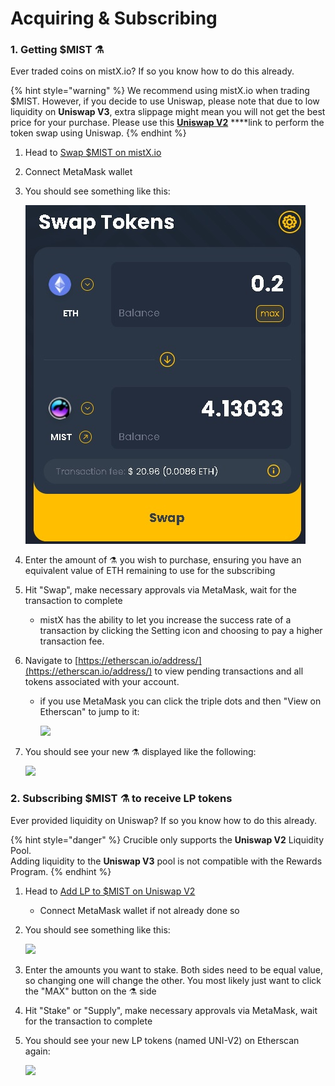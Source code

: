 # Acquiring & Subscribing

### 1. Getting $MIST ⚗️

Ever traded coins on mistX.io? If so you know how to do this already.

{% hint style="warning" %}
We recommend using mistX.io when trading $MIST. However, if you decide to use Uniswap, please note that due to low liquidity on **Uniswap V3**, extra slippage might mean you will not get the best price for your purchase. Please use this [**Uniswap V2**](https://app.uniswap.org/#/swap?outputCurrency=0x88acdd2a6425c3faae4bc9650fd7e27e0bebb7ab&use=V2) ****link to perform the token swap using Uniswap.
{% endhint %}

1. Head to [Swap $MIST on mistX.io](http://swap.alchemist.wtf/)
2. Connect MetaMask wallet
3. You should see something like this:

    ![](../.gitbook/assets/swap%20%282%29%20%282%29%20%282%29%20%281%29.jpg)

4. Enter the amount of ⚗️ you wish to purchase, ensuring you have an equivalent value of ETH remaining to use for the subscribing
5. Hit "Swap", make necessary approvals via MetaMask, wait for the transaction to complete
   * mistX has the ability to let you increase the success rate of a transaction by clicking the Setting icon and choosing to pay a higher transaction fee.
6. Navigate to [https://etherscan.io/address/](https://etherscan.io/address/) to view pending transactions and all tokens associated with your account.
   * if you use MetaMask you can click the triple dots and then "View on Etherscan" to jump to it:

     ![](https://i.imgur.com/jdzodQP.png)
7. You should see your new ⚗️ displayed like the following:

    ![](https://i.imgur.com/bF9wsrg.png)

### 2. Subscribing $MIST ⚗️ to receive LP tokens

Ever provided liquidity on Uniswap? If so you know how to do this already.

{% hint style="danger" %}
Crucible only supports the **Uniswap V2** Liquidity Pool.   
Adding liquidity to the **Uniswap V3** pool is not compatible with the Rewards Program.
{% endhint %}

1. Head to [Add LP to $MIST on Uniswap V2](https://app.uniswap.org/#/add/v2/0x88acdd2a6425c3faae4bc9650fd7e27e0bebb7ab/ETH)
   * Connect MetaMask wallet if not already done so
2. You should see something like this:

    ![](https://i.imgur.com/7paIEyF.png)

3. Enter the amounts you want to stake. Both sides need to be equal value, so changing one will change the other. You most likely just want to click the "MAX" button on the ⚗️ side
4. Hit "Stake" or "Supply", make necessary approvals via MetaMask, wait for the transaction to complete
5. You should see your new LP tokens \(named UNI-V2\) on Etherscan again:

    ![](https://i.imgur.com/6hAoHGw.png)

## 

